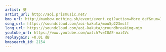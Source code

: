 ```yaml
---
artist: 葵
artist_url: http://aoi.prismusic.net/
bms_url: http://manbow.nothing.sh/event/event.cgi?action=More_def&num=131&event=96
song_url: https://soundcloud.com/aoi-kakuta/mou5p223mclf
long_url: https://soundcloud.com/aoi-kakuta/groundbreaking-mix
youtube_url: https://www.youtube.com/watch?v=IUAE-nai4Vc
replaygain: +0.01 dB
bmssearch_id: 2154
---
```


